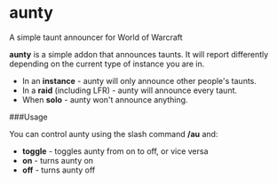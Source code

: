 aunty
=====

A simple taunt announcer for World of Warcraft

**aunty** is a simple addon that announces taunts. It will report differently depending on the current type of instance you are in.
* In an **instance** - aunty will only announce other people's taunts.
* In a **raid** (including LFR) - aunty will announce every taunt.
* When **solo** - aunty won't announce anything.

###Usage

You can control aunty using the slash command **/au** and:
* **toggle** - toggles aunty from on to off, or vice versa
* **on** - turns aunty on
* **off** - turns aunty off
